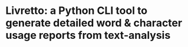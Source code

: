 # Livretto: a Python CLI tool to generate detailed word &amp; character usage reports from text-analysis
